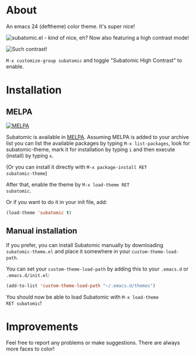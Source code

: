 About
=====

An emacs 24 (deftheme) color theme. It's super nice!

![subatomic.el - kind of nice, eh?](https://raw.github.com/cryon/subatomic/master/readme-files/subatomic.png "subatomic emacs theme")
Now also featuring a high contrast mode!

![Such contrast!](https://raw.github.com/cryon/subatomic/master/readme-files/subatomic-high-contrast.png "High contrast mode")

<code>M-x customize-group subatomic</code> and toggle "Subatomic High Contrast" to enable.

Installation
============

MELPA
-----
[![MELPA](http://melpa.org/packages/subatomic-theme-badge.svg)](http://melpa.org/#/subatomic-theme)

Subatomic is available in [MELPA](http://melpa.milkbox.net/). Assuming MELPA is added to your archive list you can list the available packages by typing <code>M-x list-packages</code>, look for subatomic-theme, mark it for installation by typing <code>i</code> and then execute (install) by typing <code>x</code>.

(Or you can install it directly with <code>M-x package-install RET subatomic-theme</code>)

After that, enable the theme by <code>M-x load-theme RET subatomic</code>.

Or if you want to do it in your init file, add:

```lisp
(load-theme 'subatomic t)
```

Manual installation
-------------------
If you prefer, you can install Subatomic manually by downloading <code>subatomic-theme.el</code> and place it somewhere in your <code>custom-theme-load-path</code>.

You can set your <code>custom-theme-load-path</code> by adding this to your <code>.emacs.d</code> or <code>.emacs.d/init.el</code>:

```lisp
(add-to-list 'custom-theme-load-path "~/.emacs.d/themes")
```

You should now be able to load Subatomic with <code>M-x load-theme RET subatomic</code>!

Improvements
============

Feel free to report any problems or make suggestions. There are always more faces to color!
